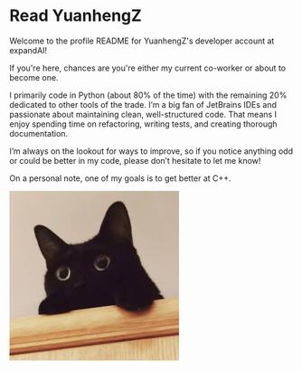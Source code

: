# Read YuanhengZ
Welcome to the profile README for YuanhengZ's developer account at expandAI!

If you're here, chances are you're either my current co-worker or about to become one.

I primarily code in Python (about 80% of the time) with the remaining 20% dedicated to other tools of the trade. I’m a big fan of JetBrains IDEs and passionate about maintaining clean, well-structured code. That means I enjoy spending time on refactoring, writing tests, and creating thorough documentation.

I’m always on the lookout for ways to improve, so if you notice anything odd or could be better in my code, please don’t hesitate to let me know!

On a personal note, one of my goals is to get better at C++.

![Black Cats are best Cats](7990B5D9D263C1DE80E4119A466770D7.jpg)

<!--
**YuanhengZ/YuanhengZ** is a ✨ _special_ ✨ repository because its `README.md` (this file) appears on your GitHub profile.

Here are some ideas to get you started:

- 🔭 I’m currently working on ...
- 🌱 I’m currently learning ...
- 👯 I’m looking to collaborate on ...
- 🤔 I’m looking for help with ...
- 💬 Ask me about ...
- 📫 How to reach me: ...
- 😄 Pronouns: ...
- ⚡ Fun fact: ...
-->
